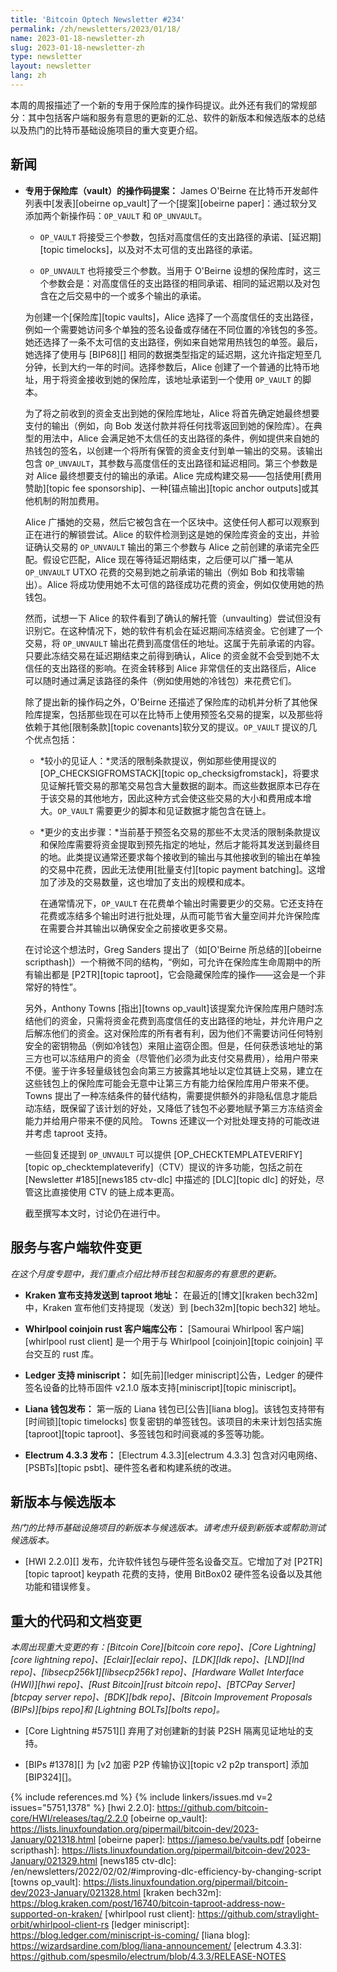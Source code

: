 ```yaml
---
title: 'Bitcoin Optech Newsletter #234'
permalink: /zh/newsletters/2023/01/18/
name: 2023-01-18-newsletter-zh
slug: 2023-01-18-newsletter-zh
type: newsletter
layout: newsletter
lang: zh
---
```

本周的周报描述了一个新的专用于保险库的操作码提议。此外还有我们的常规部分：其中包括客户端和服务有意思的更新的汇总、软件的新版本和候选版本的总结以及热门的比特币基础设施项目的重大变更介绍。

## 新闻

- **专用于保险库（vault）的操作码提案：** James O'Beirne 在比特币开发邮件列表中[发表][obeirne op_vault]了一个[提案][obeirne paper]：通过软分叉添加两个新操作码：`OP_VAULT` 和 `OP_UNVAULT`。

  * `OP_VAULT` 将接受三个参数，包括对高度信任的支出路径的承诺、[延迟期][topic timelocks]，以及对不太可信的支出路径的承诺。

  * `OP_UNVAULT` 也将接受三个参数。当用于 O'Beirne 设想的保险库时，这三个参数会是：对高度信任的支出路径的相同承诺、相同的延迟期以及对包含在之后交易中的一个或多个输出的承诺。

  为创建一个[保险库][topic vaults]，Alice 选择了一个高度信任的支出路径，例如一个需要她访问多个单独的签名设备或存储在不同位置的冷钱包的多签。她还选择了一条不太可信的支出路径，例如来自她常用热钱包的单签。最后，她选择了使用与 [BIP68][] 相同的数据类型指定的延迟期，这允许指定短至几分钟，长到大约一年的时间。选择参数后，Alice 创建了一个普通的比特币地址，用于将资金接收到她的保险库，该地址承诺到一个使用 `OP_VAULT` 的脚本。

  为了将之前收到的资金支出到她的保险库地址，Alice 将首先确定她最终想要支付的输出（例如，向 Bob 发送付款并将任何找零返回到她的保险库）。在典型的用法中，Alice 会满足她不太信任的支出路径的条件，例如提供来自她的热钱包的签名，以创建一个将所有保管的资金支付到单一输出的交易。该输出包含 `OP_UNVAULT`，其参数与高度信任的支出路径和延迟相同。第三个参数是对 Alice 最终想要支付的输出的承诺。Alice 完成构建交易——包括使用[费用赞助][topic fee sponsorship]、一种[锚点输出][topic anchor outputs]或其他机制的附加费用。

  Alice 广播她的交易，然后它被包含在一个区块中。这使任何人都可以观察到正在进行的解锁尝试。Alice 的软件检测到这是她的保险库资金的支出，并验证确认交易的 `OP_UNVAULT` 输出的第三个参数与 Alice 之前创建的承诺完全匹配。假设它匹配，Alice 现在等待延迟期结束，之后便可以广播一笔从 `OP_UNVAULT` UTXO 花费的交易到她之前承诺的输出（例如 Bob 和找零输出）。Alice 将成功使用她不太可信的路径成功花费的资金，例如仅使用她的热钱包。

  然而，试想一下 Alice 的软件看到了确认的解托管（unvaulting）尝试但没有识别它。在这种情况下，她的软件有机会在延迟期间冻结资金。它创建了一个交易，将 `OP_UNVAULT` 输出花费到高度信任的地址。这属于先前承诺的内容。只要此冻结交易在延迟期结束之前得到确认，Alice 的资金就不会受到她不太信任的支出路径的影响。在资金转移到 Alice 非常信任的支出路径后，Alice 可以随时通过满足该路径的条件（例如使用她的冷钱包）来花费它们。

  除了提出新的操作码之外，O'Beirne 还描述了保险库的动机并分析了其他保险库提案，包括那些现在可以在比特币上使用预签名交易的提案，以及那些将依赖于其他[限制条款][topic covenants]软分叉的提议。`OP_VAULT` 提议的几个优点包括：

  - *<!--smaller-witnesses-->较小的见证人：*灵活的限制条款提议，例如那些使用提议的 [OP_CHECKSIGFROMSTACK][topic op_checksigfromstack]，将要求见证解托管交易的那笔交易包含大量数据的副本。而这些数据原本已存在于该交易的其他地方，因此这种方式会使这些交易的大小和费用成本增大。`OP_VAULT` 需要更少的脚本和见证数据才能包含在链上。

  - *<!--fewer-steps-for-spending-->更少的支出步骤：*当前基于预签名交易的那些不太灵活的限制条款提议和保险库需要将资金提取到预先指定的地址，然后才能将其发送到最终目的地。此类提议通常还要求每个接收到的输出与其他接收到的输出在单独的交易中花费，因此无法使用[批量支付][topic
    payment
    batching]。这增加了涉及的交易数量，这也增加了支出的规模和成本。

    在通常情况下，`OP_VAULT` 在花费单个输出时需要更少的交易。它还支持在花费或冻结多个输出时进行批处理，从而可能节省大量空间并允许保险库在需要合并其输出以确保安全之前接收更多交易。

  在讨论这个想法时，Greg Sanders 提出了（如[O'Beirne 所总结的][obeirne scripthash]）一个稍微不同的结构，“例如，可允许在保险库生命周期中的所有输出都是 [P2TR][topic taproot]，它会隐藏保险库的操作——这会是一个非常好的特性”。

  另外，Anthony Towns [指出][towns op_vault]该提案允许保险库用户随时冻结他们的资金，只需将资金花费到高度信任的支出路径的地址，并允许用户之后解冻他们的资金。这对保险库的所有者有利，因为他们不需要访问任何特别安全的密钥物品（例如冷钱包）来阻止盗窃企图。但是，任何获悉该地址的第三方也可以冻结用户的资金（尽管他们必须为此支付交易费用），给用户带来不便。鉴于许多轻量级钱包会向第三方披露其地址以定位其链上交易，建立在这些钱包上的保险库可能会无意中让第三方有能力给保险库用户带来不便。 Towns 提出了一种冻结条件的替代结构，需要提供额外的非隐私信息才能启动冻结，既保留了该计划的好处，又降低了钱包不必要地赋予第三方冻结资金能力并给用户带来不便的风险。 Towns 还建议一个对批处理支持的可能改进并考虑 taproot 支持。

  一些回复还提到 `OP_UNVAULT` 可以提供 [OP_CHECKTEMPLATEVERIFY][topic op_checktemplateverify]（CTV）提议的许多功能，包括之前在 [Newsletter #185][news185 ctv-dlc] 中描述的 [DLC][topic dlc] 的好处，尽管这比直接使用 CTV 的链上成本更高。

  截至撰写本文时，讨论仍在进行中。

## 服务与客户端软件变更

*在这个月度专题中，我们重点介绍比特币钱包和服务的有意思的更新。*

- **Kraken 宣布支持发送到 taproot 地址：**
  在最近的[博文][kraken bech32m]中，Kraken 宣布他们支持提现（发送）到 [bech32m][topic bech32] 地址。

- **Whirlpool coinjoin rust 客户端库公布：**
  [Samourai Whirlpool 客户端][whirlpool rust client] 是一个用于与 Whirlpool [coinjoin][topic coinjoin] 平台交互的 rust 库。

- **Ledger 支持 miniscript：**
  如[先前][ledger miniscript]公告，Ledger 的硬件签名设备的比特币固件 v2.1.0 版本支持[miniscript][topic miniscript]。

- **Liana 钱包发布：**
  第一版的 Liana 钱包已[公告][liana blog]。该钱包支持带有[时间锁][topic timelocks] 恢复密钥的单签钱包。该项目的未来计划包括实施 [taproot][topic taproot]、多签钱包和时间衰减的多签等功能。

- **Electrum 4.3.3 发布：**
  [Electrum 4.3.3][electrum 4.3.3] 包含对闪电网络、[PSBTs][topic psbt]、硬件签名者和构建系统的改进。

## 新版本与候选版本

*热门的比特币基础设施项目的新版本与候选版本。请考虑升级到新版本或帮助测试候选版本。*

- [HWI 2.2.0][] 发布，允许软件钱包与硬件签名设备交互。它增加了对 [P2TR][topic taproot] keypath 花费的支持，使用 BitBox02 硬件签名设备以及其他功能和错误修复。

## 重大的代码和文档变更

*本周出现重大变更的有：[Bitcoin Core][bitcoin core repo]、[Core Lightning][core lightning repo]、[Eclair][eclair repo]、[LDK][ldk repo]、[LND][lnd repo]、[libsecp256k1][libsecp256k1 repo]、[Hardware Wallet Interface (HWI)][hwi repo]、[Rust Bitcoin][rust bitcoin repo]、[BTCPay Server][btcpay server repo]、[BDK][bdk repo]、[Bitcoin Improvement Proposals (BIPs)][bips repo]和 [Lightning BOLTs][bolts repo]。*

- [Core Lightning #5751][] 弃用了对创建新的封装 P2SH 隔离见证地址的支持。

- [BIPs #1378][] 为 [v2 加密 P2P 传输协议][topic v2 p2p transport] 添加 [BIP324][]。

{% include references.md %}
{% include linkers/issues.md v=2 issues="5751,1378" %}
[hwi 2.2.0]: https://github.com/bitcoin-core/HWI/releases/tag/2.2.0
[obeirne op_vault]: https://lists.linuxfoundation.org/pipermail/bitcoin-dev/2023-January/021318.html
[obeirne paper]: https://jameso.be/vaults.pdf
[obeirne scripthash]: https://lists.linuxfoundation.org/pipermail/bitcoin-dev/2023-January/021329.html
[news185 ctv-dlc]: /en/newsletters/2022/02/02/#improving-dlc-efficiency-by-changing-script
[towns op_vault]: https://lists.linuxfoundation.org/pipermail/bitcoin-dev/2023-January/021328.html
[kraken bech32m]: https://blog.kraken.com/post/16740/bitcoin-taproot-address-now-supported-on-kraken/
[whirlpool rust client]: https://github.com/straylight-orbit/whirlpool-client-rs
[ledger miniscript]: https://blog.ledger.com/miniscript-is-coming/
[liana blog]: https://wizardsardine.com/blog/liana-announcement/
[electrum 4.3.3]: https://github.com/spesmilo/electrum/blob/4.3.3/RELEASE-NOTES
